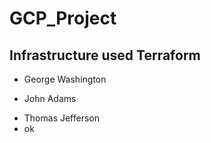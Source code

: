 # GCP_Project
## Infrastructure used Terraform
- George Washington
* John Adams
+ Thomas Jefferson
+ ok

